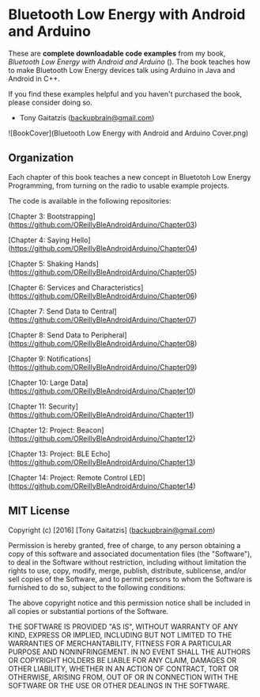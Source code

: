 Bluetooth Low Energy with Android and Arduino
========================================================


These are **complete downloadable code examples** from my book, _Bluetooth Low Energy with Android and Arduino_ (<url>).  The book teaches how to make Bluetooth Low Energy devices talk using Arduino in Java and Android in C++.

If you find these examples helpful and you haven't purchased the book, please consider doing so.

- Tony Gaitatzis (<backupbrain@gmail.com>)

![BookCover](Bluetooth Low Energy with Android and Arduino Cover.png)



Organization
-------------
Each chapter of this book teaches a new concept in Bluetotoh Low Energy Programming, from turning on the radio to usable example projects.

The code is available in the following repositories:

[Chapter 3: Bootstrapping] (https://github.com/OReillyBleAndroidArduino/Chapter03)

[Chapter 4: Saying Hello] (https://github.com/OReillyBleAndroidArduino/Chapter04)

[Chapter 5: Shaking Hands] (https://github.com/OReillyBleAndroidArduino/Chapter05)

[Chapter 6: Services and Characteristics] (https://github.com/OReillyBleAndroidArduino/Chapter06)

[Chapter 7: Send Data to Central] (https://github.com/OReillyBleAndroidArduino/Chapter07)

[Chapter 8: Send Data to Peripheral] (https://github.com/OReillyBleAndroidArduino/Chapter08)

[Chapter 9: Notifications] (https://github.com/OReillyBleAndroidArduino/Chapter09)

[Chapter 10: Large Data] (https://github.com/OReillyBleAndroidArduino/Chapter10)

[Chapter 11: Security] (https://github.com/OReillyBleAndroidArduino/Chapter11)

[Chapter 12: Project: Beacon] (https://github.com/OReillyBleAndroidArduino/Chapter12)

[Chapter 13: Project: BLE Echo] (https://github.com/OReillyBleAndroidArduino/Chapter13)

[Chapter 14: Project: Remote Control LED] (https://github.com/OReillyBleAndroidArduino/Chapter14)




MIT License
------------

Copyright (c) [2016] [Tony Gaitatzis] (<backupbrain@gmail.com>)

Permission is hereby granted, free of charge, to any person obtaining a copy
of this software and associated documentation files (the "Software"), to deal
in the Software without restriction, including without limitation the rights
to use, copy, modify, merge, publish, distribute, sublicense, and/or sell
copies of the Software, and to permit persons to whom the Software is
furnished to do so, subject to the following conditions:

The above copyright notice and this permission notice shall be included in all
copies or substantial portions of the Software.

THE SOFTWARE IS PROVIDED "AS IS", WITHOUT WARRANTY OF ANY KIND, EXPRESS OR
IMPLIED, INCLUDING BUT NOT LIMITED TO THE WARRANTIES OF MERCHANTABILITY,
FITNESS FOR A PARTICULAR PURPOSE AND NONINFRINGEMENT. IN NO EVENT SHALL THE
AUTHORS OR COPYRIGHT HOLDERS BE LIABLE FOR ANY CLAIM, DAMAGES OR OTHER
LIABILITY, WHETHER IN AN ACTION OF CONTRACT, TORT OR OTHERWISE, ARISING FROM,
OUT OF OR IN CONNECTION WITH THE SOFTWARE OR THE USE OR OTHER DEALINGS IN THE
SOFTWARE.